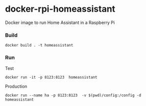 # docker-rpi-homeassistant

Docker image to run Home Assistant in a Raspberry Pi


### Build

```
docker build . -t homeassistant
```


### Run

Test
```
docker run -it -p 8123:8123  homeassistant
```

Production

```
docker run --name ha -p 8123:8123  -v $(pwd)/config:/config -d homeassistant
```
